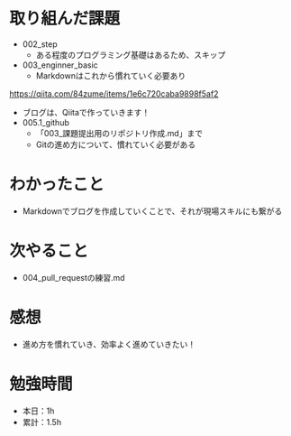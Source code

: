 # 取り組んだ課題
* 002_step
  * ある程度のプログラミング基礎はあるため、スキップ
* 003_enginner_basic
  * Markdownはこれから慣れていく必要あり

https://qiita.com/84zume/items/1e6c720caba9898f5af2
  * ブログは、Qiitaで作っていきます！
* 005.1_github
  * 「003_課題提出用のリポジトリ作成.md」まで
  * Gitの進め方について、慣れていく必要がある

# わかったこと
* Markdownでブログを作成していくことで、それが現場スキルにも繋がる

# 次やること
* 004_pull_requestの練習.md

# 感想
* 進め方を慣れていき、効率よく進めていきたい！

# 勉強時間
* 本日：1h
* 累計：1.5h
